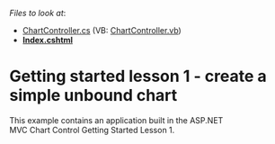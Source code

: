 <!-- default file list -->
*Files to look at*:

* [ChartController.cs](./CS/ChartLesson1/Controllers/ChartController.cs) (VB: [ChartController.vb](./VB/ChartLesson1/Controllers/ChartController.vb))
* **[Index.cshtml](./CS/ChartLesson1/Views/Chart/Index.cshtml)**
<!-- default file list end -->
# Getting started lesson 1 - create a simple unbound chart


This example contains an application built in the ASP.NET MVC Chart Control Getting Started Lesson 1.

<br/>


